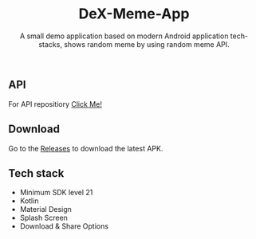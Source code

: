 <h1 align="center">DeX-Meme-App</h1>
<p align="center">
A small demo application based on modern Android application tech-stacks, shows random meme by using random meme API.
</p>
<br>

## API 

For API repositiory [Click Me!](https://github.com/D3vd/Meme_Api) 

## Download

Go to the [Releases](https://github.com/deveshp007/DeX-Meme-App/releases/tag/Download-APK) to download the latest APK.

## Tech stack

- Minimum SDK level 21
- Kotlin
- Material Design
- Splash Screen
- Download & Share Options
